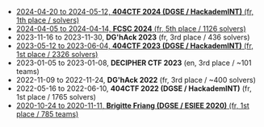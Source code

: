 - [2024-04-20 to 2024-05-12, **404CTF 2024 (DGSE / HackademINT)** (fr, 1th place /  solvers)](2024-04-20_404CTF-2024)
- [2024-04-05 to 2024-04-14, **FCSC 2024** (fr, 5th place / 1126 solvers)](2024-04-05_FCSC-2024)
- 2023-11-16 to 2023-11-30, **DG'hAck 2023** (fr, 3rd place / 436 solvers)
- [2023-05-12 to 2023-06-04, **404CTF 2023 (DGSE / HackademINT)** (fr, 1st place / 2326 solvers)](2023-05-12_404CTF-2023) 
- 2023-01-05 to 2023-01-08, **DECIPHER CTF 2023** (en, 3rd place / ~101 teams)
- 2022-11-09 to 2022-11-24, **DG'hAck 2022** (fr, 3rd place / ~400 solvers)
- 2022-05-16 to 2022-06-10, **404CTF 2022 (DGSE / HackademINT)** (fr, 1st place / 1765 solvers)
- [2020-10-24 to 2020-11-11, **Brigitte Friang (DGSE / ESIEE 2020)** (fr, 1st place / 785 teams)](2020-10-24_DGSESIEE)
